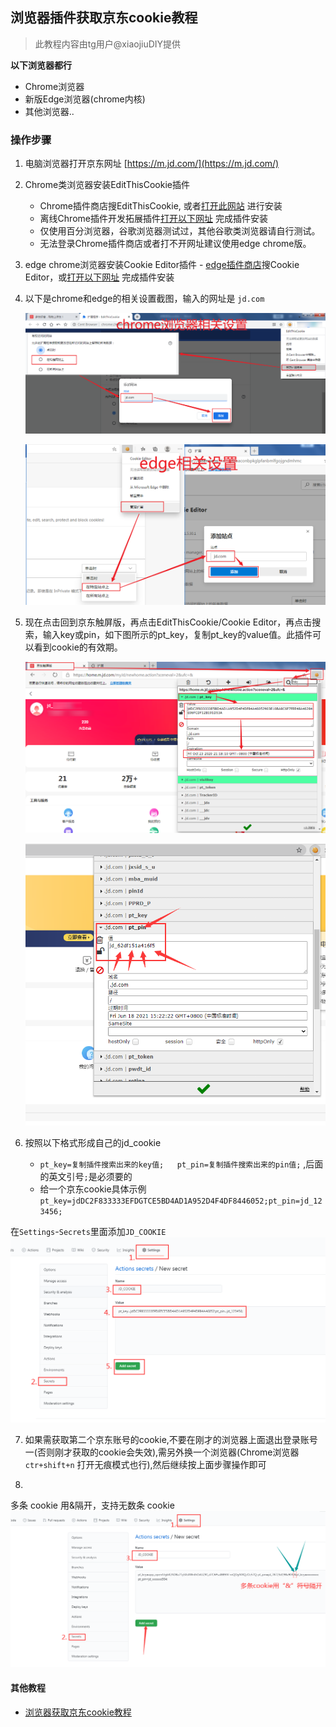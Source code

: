 ## 浏览器插件获取京东cookie教程
 > 此教程内容由tg用户@xiaojiuDIY提供

 **以下浏览器都行**

 - Chrome浏览器
 - 新版Edge浏览器(chrome内核)
 - 其他浏览器..

### 操作步骤

1. 电脑浏览器打开京东网址 [https://m.jd.com/](https://m.jd.com/)
2. Chrome类浏览器安装EditThisCookie插件
      - Chrome插件商店搜EditThisCookie, 或者[打开此网站](https://chrome.google.com/webstore/detail/editthiscookie/fngmhnnpilhplaeedifhccceomclgfbg?utm_source=chrome-ntp-icon) 进行安装
	  - 离线Chrome插件开发拓展插件[打开以下网址](https://xj888.lanzoui.com/ibsMSocbwxc) 完成插件安装 
      - 仅使用百分浏览器，谷歌浏览器测试过，其他谷歌类浏览器请自行测试。
      - 无法登录Chrome插件商店或者打不开网址建议使用edge chrome版。

3. edge chrome浏览器安装Cookie Editor插件
        - [edge插件商店](edge://extensions/)搜Cookie Editor，或[打开以下网址](https://microsoftedge.microsoft.com/addons/detail/cookie-editor/ajfboaconbpkglpfanbmlfgojgndmhmc?hl=zh-CN) 完成插件安装 
4. 以下是chrome和edge的相关设置截图，输入的网址是 ``jd.com``

    ![Chrome浏览器相关设置](/ico/jd5.png)
    
    ![Edge浏览器相关设置](/ico/jd6.png)
    
5. 现在点击回到京东触屏版，再点击EditThisCookie/Cookie Editor，再点击搜索，输入key或pin，如下图所示的pt_key，复制pt_key的value值。此插件可以看到cookie的有效期。


    ![插件显示](/ico/jd7.png)
	
    ![插件显示](/ico/jd14.png) 

6. 按照以下格式形成自己的jd_cookie
      - `pt_key=复制插件搜索出来的key值;   pt_pin=复制插件搜索出来的pin值;` ,后面的英文引号`;`是必须要的
      - 给一个京东cookie具体示例 `pt_key=jdDC2F833333EFDGTCE5BD4AD1A952D4F4DF8446052;pt_pin=jd_123456;`      


在`Settings`-`Secrets`里面添加`JD_COOKIE`
     ![填入cookie](/ico/jd11.png)

7. 如果需获取第二个京东账号的cookie,不要在刚才的浏览器上面退出登录账号一(否则刚才获取的cookie会失效),需另外换一个浏览器(Chrome浏览器 `ctr+shift+n` 打开无痕模式也行),然后继续按上面步骤操作即可

8.
多条 cookie 用&隔开，支持无数条 cookie
     ![填入cookie](/ico/jd12.png)

#### 其他教程

 + [浏览器获取京东cookie教程](/readme/backup/GetJdCookie.md)